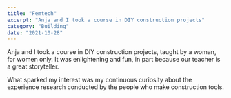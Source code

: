 ```yaml
---
title: "Femtech"
excerpt: "Anja and I took a course in DIY construction projects"
category: "Building"
date: "2021-10-28"
---
```

Anja and I took a course in DIY construction projects, taught by a woman, for women only. It was enlightening and fun, in part because our teacher is a great storyteller. 

What sparked my interest was my continuous curiosity about the experience research conducted by the people who make construction tools.
